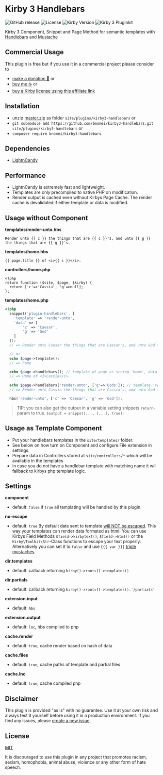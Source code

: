 # Kirby 3 Handlebars

![GitHub release](https://img.shields.io/github/release/bnomei/kirby3-handlebars.svg?maxAge=1800) ![License](https://img.shields.io/github/license/mashape/apistatus.svg) ![Kirby Version](https://img.shields.io/badge/Kirby-3%2B-black.svg) ![Kirby 3 Pluginkit](https://img.shields.io/badge/Pluginkit-YES-cca000.svg)

Kirby 3 Component, Snippet and Page Method for semantic templates with [Handlebars](https://handlebarsjs.com/) and [Mustache](https://mustache.github.io/)

## Commercial Usage

This plugin is free but if you use it in a commercial project please consider to 
- [make a donation 🍻](https://www.paypal.me/bnomei/5) or
- [buy me ☕](https://buymeacoff.ee/bnomei) or
- [buy a Kirby license using this affiliate link](https://a.paddle.com/v2/click/1129/35731?link=1170)

## Installation

- unzip [master.zip](https://github.com/bnomei/kirby3-handlebars/archive/master.zip) as folder `site/plugins/kirby3-handlebars` or
- `git submodule add https://github.com/bnomei/kirby3-handlebars.git site/plugins/kirby3-handlebars` or
- `composer require bnomei/kirby3-handlebars`

## Dependencies

- [LightnCandy](https://github.com/zordius/lightncandy)

## Performance

- LightnCandy is extremely fast and lightweight.
- Templates are only precompiled to native PHP on modification.
- Render output is cached even without Kirbys Page Cache. The render cache is devalidated if either template or data is modified.

## Usage without Component

**templates/render-unto.hbs**
```
Render unto {{ c }} the things that are {{ c }}'s, and unto {{ g }} the things that are {{ g }}'s.
```

**templates/home.hbs**
```
{{ page.title }} of <i>{{ c }}</i>.
```

**controllers/home.php**
```
<?php
return function ($site, $page, $kirby) {
  return ['c'=>'Cassia', 'g'=>null];
};
```

**templates/home.php**
```php
<?php
  snippet('plugin-handlebars', [
    'template' => 'render-unto',
    'data' => [
        'c' => 'Caesar', 
        'g' => 'God'
    ]
  ]);
  // => Render unto Caesar the things that are Caesar's, and unto God the things that are God's.

  // or
  echo $page->template();
  // => home

  echo $page->handlebars(); // template of page as string 'home', data from site/controllers/home.php
  // => Home of <i>Cassia</i>.
  
  echo $page->handlebars('render-unto', ['g'=>'Gods']); // template 'render-unto', data from site/controllers/home.php merged with custom array
  // => Render unto Cassia the things that are Cassia's, and unto God the things that are God's.

  hbs('render-unto', ['c' => 'Caesar', 'g' => 'God']);
```

> TIP: you can also get the output in a variable setting snippets `return`-param to true. `$output = snippet(..., [...], true)`;

## Usage as Template Component

- Put your handlebars templates in the `site/templates/` folder.
- See below on how turn on Component and configure File extension in settings.
- Prepare data in Controllers stored at `site/controllers/*` which will be available in the templates
- In case you do not have a handlebar template with matching name it will fallback to kirbys php template logic.

## Settings

**component**
- default: `false` 
if `true` all templating will be handled by this plugin.

**no-escape**
- default: `true`
By default data sent to template [will NOT be escaped](https://zordius.github.io/HandlebarsCookbook/LC-FLAG_NOESCAPE.html). This way your templates can render data formated as html. You can use Kirbys Field Methods `$field->kirbytext()`, `$field->html()` or the `Kirby\Toolkit\Str`-Class functions to escape your text properly.
Alternatively you can set it to `false` and use `{{{ var }}}` [triple mustaches](https://handlebarsjs.com/expressions.html).

**dir.templates**
- default: callback returning `kirby()->roots()->templates()`

**dir.partials**
- default: callback returning `kirby()->roots()->templates().'/partials'`

**extension.input**
- default: `hbs`

**extension.output**
- default: `lnc`, hbs compiled to php

**cache.render**
- default: `true`, cache render based on hash of data

**cache.files**
- default: `true`, cache paths of template and partial files

**cache.lnc**
- default: `true`, cache compiled php

## Disclaimer

This plugin is provided "as is" with no guarantee. Use it at your own risk and always test it yourself before using it in a production environment. If you find any issues, please [create a new issue](https://github.com/bnomei/kirby3-handlebars/issues/new).

## License

[MIT](https://opensource.org/licenses/MIT)

It is discouraged to use this plugin in any project that promotes racism, sexism, homophobia, animal abuse, violence or any other form of hate speech.

